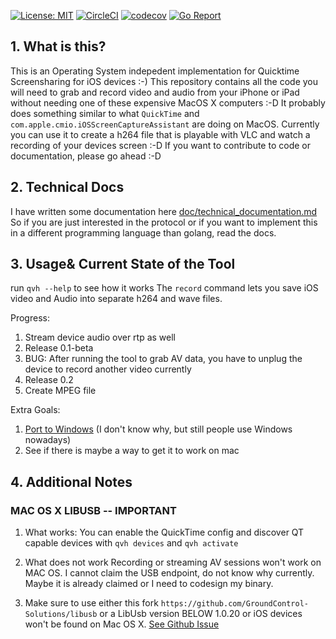 [![License: MIT](https://img.shields.io/badge/License-MIT-yellow.svg)](https://opensource.org/licenses/MIT)
[![CircleCI](https://circleci.com/gh/danielpaulus/quicktime_video_hack.svg?style=svg)](https://circleci.com/gh/danielpaulus/quicktime_video_hack)
[![codecov](https://codecov.io/gh/danielpaulus/quicktime_video_hack/branch/master/graph/badge.svg)](https://codecov.io/gh/danielpaulus/quicktime_video_hack)
[![Go Report](https://goreportcard.com/badge/github.com/danielpaulus/quicktime_video_hack)](https://goreportcard.com/report/github.com/danielpaulus/quicktime_video_hack)

## 1. What is this?
This is an Operating System indepedent implementation for Quicktime Screensharing for iOS devices :-)
This repository contains all the code you will need to grab and record video and audio from your iPhone or iPad 
without needing one of these expensive MacOS X computers :-D
It probably does something similar to what `QuickTime` and `com.apple.cmio.iOSScreenCaptureAssistant` are doing on MacOS.
Currently you can use it to create a h264 file that is playable with VLC and watch a recording of your devices screen :-D
If you want to contribute to code or documentation, please go ahead :-D

## 2. Technical Docs
I have written some documentation here [doc/technical_documentation.md](https://github.com/danielpaulus/quicktime_video_hack/blob/master/doc/technical_documentation.md)
So if you are just interested in the protocol or if you want to implement this in a different programming language than golang, read the docs.
## 3. Usage& Current State of the Tool
run `qvh --help` to see how it works
The `record` command lets you save iOS video and Audio into separate h264 and wave files. 

Progress:
1. Stream device audio over rtp as well
2. Release 0.1-beta
3. BUG: After running the tool to grab AV data, you have to unplug the device to record another video currently
4. Release 0.2
5. Create MPEG file

Extra Goals:

1. [Port to Windows](https://github.com/danielpaulus/quicktime_video_hack/tree/windows/windows) (I don't know why, but still people use Windows nowadays)
2. See if there is maybe a way to get it to work on mac


## 4. Additional Notes
### MAC OS X LIBUSB -- IMPORTANT
1. What works:
 You can enable the QuickTime config and discover QT capable devices with `qvh devices` and  `qvh activate` 

2. What does not work
Recording or streaming AV sessions won't work on MAC OS. I cannot claim the USB endpoint, do not know why currently. Maybe it is already claimed or I need to codesign my binary.  

2. Make sure to use either this fork `https://github.com/GroundControl-Solutions/libusb`
   or a LibUsb version BELOW 1.0.20 or iOS devices won't be found on Mac OS X.
   [See Github Issue](https://github.com/libusb/libusb/issues/290)

